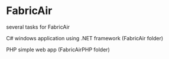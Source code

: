 # FabricAir
several tasks for FabricAir

C# windows application using .NET framework (FabricAir folder)

PHP simple web app (FabricAirPHP folder)
